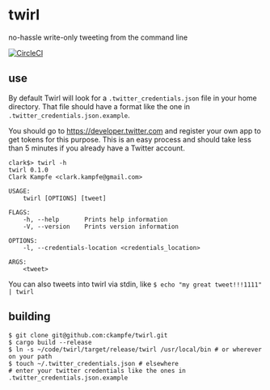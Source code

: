 # twirl
no-hassle write-only tweeting from the command line

[![CircleCI](https://circleci.com/gh/ckampfe/twirl.svg?style=svg)](https://circleci.com/gh/ckampfe/twirl)

## use

By default Twirl will look for a `.twitter_credentials.json` file
in your home directory. That file should have a format like the one in
`.twitter_credentials.json.example`.

You should go to https://developer.twitter.com and register your own
app to get tokens for this purpose. This is an easy process
and should take less than 5 minutes if you already have a Twitter account.

```
clark$> twirl -h
twirl 0.1.0
Clark Kampfe <clark.kampfe@gmail.com>

USAGE:
    twirl [OPTIONS] [tweet]

FLAGS:
    -h, --help       Prints help information
    -V, --version    Prints version information

OPTIONS:
    -l, --credentials-location <credentials_location>

ARGS:
    <tweet>
```

You can also tweets into twirl via stdin,
like `$ echo "my great tweet!!!1111" | twirl`

## building

```
$ git clone git@github.com:ckampfe/twirl.git
$ cargo build --release
$ ln -s ~/code/twirl/target/release/twirl /usr/local/bin # or wherever on your path
$ touch ~/.twitter_credentials.json # elsewhere
# enter your twitter credentials like the ones in .twitter_credentials.json.example
```
